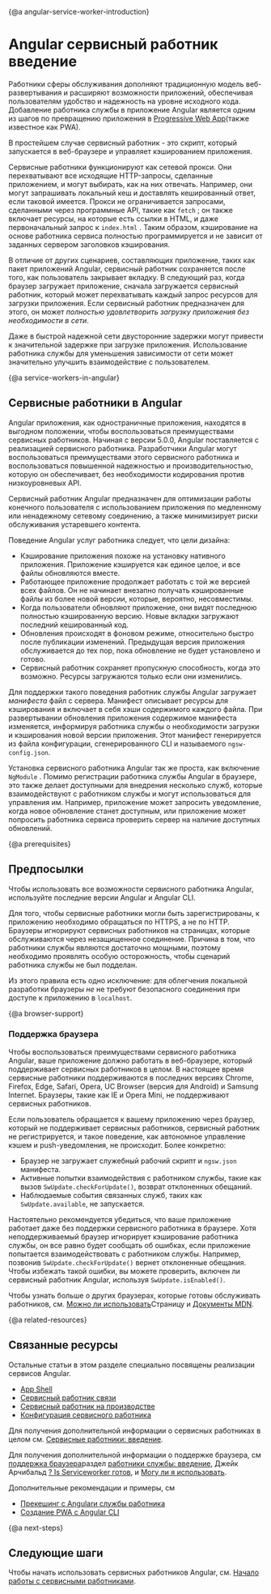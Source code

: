 {@a angular-service-worker-introduction}
# Angular сервисный работник введение

Работники сферы обслуживания дополняют традиционную модель веб-развертывания и расширяют возможности приложений, обеспечивая пользователям удобство и надежность на уровне исходного кода. Добавление работника службы в приложение Angular является одним из шагов по превращению приложения в [Progressive Web App](https://developers.google.com/web/progressive-web-apps/)(также известное как PWA).

В простейшем случае сервисный работник - это скрипт, который запускается в веб-браузере и управляет кэшированием приложения.

Сервисные работники функционируют как сетевой прокси. Они перехватывают все исходящие HTTP-запросы, сделанные приложением, и могут выбирать, как на них отвечать. Например, они могут запрашивать локальный кеш и доставлять кешированный ответ, если таковой имеется. Прокси не ограничивается запросами, сделанными через программные API, такие как `fetch` ; он также включает ресурсы, на которые есть ссылки в HTML, и даже первоначальный запрос к `index.html` . Таким образом, кэширование на основе работника сервиса полностью программируется и не зависит от заданных сервером заголовков кэширования.

В отличие от других сценариев, составляющих приложение, таких как пакет приложений Angular, сервисный работник сохраняется после того, как пользователь закрывает вкладку. В следующий раз, когда браузер загружает приложение, сначала загружается сервисный работник, который может перехватывать каждый запрос ресурсов для загрузки приложения. Если сервисный работник предназначен для этого, он может *полностью удовлетворить загрузку приложения без необходимости в сети*.

Даже в быстрой надежной сети двусторонние задержки могут привести к значительной задержке при загрузке приложения. Использование работника службы для уменьшения зависимости от сети может значительно улучшить взаимодействие с пользователем.


{@a service-workers-in-angular}
## Сервисные работники в Angular

Angular приложения, как одностраничные приложения, находятся в выгодном положении, чтобы воспользоваться преимуществами сервисных работников. Начиная с версии 5.0.0, Angular поставляется с реализацией сервисного работника. Разработчики Angular могут воспользоваться преимуществами этого сервисного работника и воспользоваться повышенной надежностью и производительностью, которую он обеспечивает, без необходимости кодирования против низкоуровневых API.

Сервисный работник Angular предназначен для оптимизации работы конечного пользователя с использованием приложения по медленному или ненадежному сетевому соединению, а также минимизирует риски обслуживания устаревшего контента.

Поведение Angular услуг работника следует, что цели дизайна:

* Кэширование приложения похоже на установку нативного приложения. Приложение кэшируется как единое целое, и все файлы обновляются вместе.
* Работающее приложение продолжает работать с той же версией всех файлов. Он не начинает внезапно получать кэшированные файлы из более новой версии, которые, вероятно, несовместимы.
* Когда пользователи обновляют приложение, они видят последнюю полностью кэшированную версию. Новые вкладки загружают последний кешированный код.
* Обновления происходят в фоновом режиме, относительно быстро после публикации изменений. Предыдущая версия приложения обслуживается до тех пор, пока обновление не будет установлено и готово.
* Сервисный работник сохраняет пропускную способность, когда это возможно. Ресурсы загружаются только если они изменились.

Для поддержки такого поведения работник службы Angular загружает *манифеста* файл с сервера. Манифест описывает ресурсы для кэширования и включает в себя хэши содержимого каждого файла. При развертывании обновления приложения содержимое манифеста изменяется, информируя работника службы о необходимости загрузки и кэширования новой версии приложения. Этот манифест генерируется из файла конфигурации, сгенерированного CLI и называемого `ngsw-config.json`.

Установка сервисного работника Angular так же проста, как включение `NgModule` . Помимо регистрации работника службы Angular в браузере, это также делает доступными для внедрения несколько служб, которые взаимодействуют с работником службы и могут использоваться для управления им. Например, приложение может запросить уведомление, когда новое обновление станет доступным, или приложение может попросить работника сервиса проверить сервер на наличие доступных обновлений.

{@a prerequisites}
## Предпосылки

Чтобы использовать все возможности сервисного работника Angular, используйте последние версии Angular и Angular CLI.

Для того, чтобы сервисные работники могли быть зарегистрированы, к приложению необходимо обращаться по HTTPS, а не по HTTP.
Браузеры игнорируют сервисных работников на страницах, которые обслуживаются через незащищенное соединение.
Причина в том, что работники службы являются достаточно мощными, поэтому необходимо проявлять особую осторожность, чтобы сценарий работника службы не был подделан.

Из этого правила есть одно исключение: для облегчения локальной разработки браузеры _не_ не требуют безопасного соединения при доступе к приложению в `localhost`.

{@a browser-support}
### Поддержка браузера

Чтобы воспользоваться преимуществами сервисного работника Angular, ваше приложение должно работать в веб-браузере, который поддерживает сервисных работников в целом.
В настоящее время сервисные работники поддерживаются в последних версиях Chrome, Firefox, Edge, Safari, Opera, UC Browser (версия для Android) и Samsung Internet.
Браузеры, такие как IE и Opera Mini, не поддерживают сервисных работников.

Если пользователь обращается к вашему приложению через браузер, который не поддерживает сервисных работников, сервисный работник не регистрируется, и такое поведение, как автономное управление кэшем и push-уведомления, не происходит.
Более конкретно:

* Браузер не загружает служебный рабочий скрипт и `ngsw.json` манифеста.
* Активные попытки взаимодействия с работником службы, такие как вызов `SwUpdate.checkForUpdate()`, возврат отклоненных обещаний.
* Наблюдаемые события связанных служб, таких как `SwUpdate.available`, не запускается.

Настоятельно рекомендуется убедиться, что ваше приложение работает даже без поддержки сервисного работника в браузере.
Хотя неподдерживаемый браузер игнорирует кэширование работника службы, он все равно будет сообщать об ошибках, если приложение попытается взаимодействовать с работником службы.
Например, позвонив `SwUpdate.checkForUpdate()` вернет отклоненные обещания.
Чтобы избежать такой ошибки, вы можете проверить, включен ли сервисный работник Angular, используя `SwUpdate.isEnabled()`.

Чтобы узнать больше о других браузерах, которые готовы обслуживать работников, см. [Можно ли использовать](https://caniuse.com/#feat=serviceworkers)Страницу и [Документы MDN](https://developer.mozilla.org/en-US/docs/Web/API/Service_Worker_API).


{@a related-resources}
## Связанные ресурсы

Остальные статьи в этом разделе специально посвящены реализации сервисов Angular.

* [App Shell](guide/app-shell)
* [Сервисный работник связи](guide/service-worker-communications)
* [Сервисный работник на производстве](guide/service-worker-devops)
* [Конфигурация сервисного работника](guide/service-worker-config)

Для получения дополнительной информации о сервисных работниках в целом см. [Сервисные работники: введение](https://developers.google.com/web/fundamentals/primers/service-workers/).

Для получения дополнительной информации о поддержке браузера, см [поддержка браузера](https://developers.google.com/web/fundamentals/primers/service-workers/#browser_support)раздел [работники службы: введение](https://developers.google.com/web/fundamentals/primers/service-workers/), Джейк Арчибальд [? Is Serviceworker готов](https://jakearchibald.github.io/isserviceworkerready/), и
[Могу ли я использовать](http://caniuse.com/#feat=serviceworkers).

Дополнительные рекомендации и примеры, см

* [Прекешинг с Angularи службы работника](https://web.dev/precaching-with-the-angular-service-worker/)
* [Создание PWA с Angular CLI](https://web.dev/creating-pwa-with-angular-cli/)

{@a next-steps}
## Следующие шаги

Чтобы начать использовать сервисных работников Angular, см. [Начало работы с сервисными работниками](guide/service-worker-getting-started).
